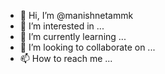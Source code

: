 - 👋 Hi, I’m @manishnetammk
- 👀 I’m interested in ...
- 🌱 I’m currently learning ...
- 💞️ I’m looking to collaborate on ...
- 📫 How to reach me ...

<!---
manishnetammk/manishnetammk is a ✨ special ✨ repository because its `README.md` (this file) appears on your GitHub profile.
You can click the Preview link to take a look at your changes.
--->
